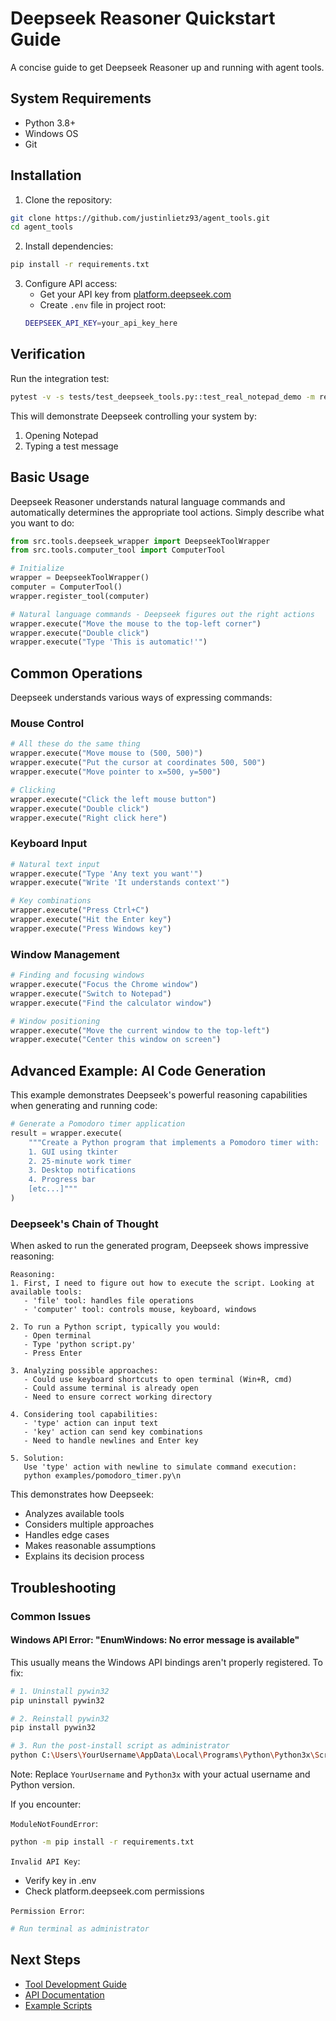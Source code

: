 # Deepseek Reasoner Quickstart Guide

A concise guide to get Deepseek Reasoner up and running with agent tools.

## System Requirements

- Python 3.8+
- Windows OS
- Git

## Installation

1. Clone the repository:
```bash
git clone https://github.com/justinlietz93/agent_tools.git
cd agent_tools
```

2. Install dependencies:
```bash
pip install -r requirements.txt
```

3. Configure API access:
   - Get your API key from [platform.deepseek.com](https://platform.deepseek.com)
   - Create `.env` file in project root:
   ```bash
   DEEPSEEK_API_KEY=your_api_key_here
   ```

## Verification

Run the integration test:
```bash
pytest -v -s tests/test_deepseek_tools.py::test_real_notepad_demo -m real
```

This will demonstrate Deepseek controlling your system by:
1. Opening Notepad
2. Typing a test message

## Basic Usage

Deepseek Reasoner understands natural language commands and automatically determines the appropriate tool actions. Simply describe what you want to do:

```python
from src.tools.deepseek_wrapper import DeepseekToolWrapper
from src.tools.computer_tool import ComputerTool

# Initialize
wrapper = DeepseekToolWrapper()
computer = ComputerTool()
wrapper.register_tool(computer)

# Natural language commands - Deepseek figures out the right actions
wrapper.execute("Move the mouse to the top-left corner")
wrapper.execute("Double click")
wrapper.execute("Type 'This is automatic!'")
```

## Common Operations

Deepseek understands various ways of expressing commands:

### Mouse Control
```python
# All these do the same thing
wrapper.execute("Move mouse to (500, 500)")
wrapper.execute("Put the cursor at coordinates 500, 500")
wrapper.execute("Move pointer to x=500, y=500")

# Clicking
wrapper.execute("Click the left mouse button")
wrapper.execute("Double click")
wrapper.execute("Right click here")
```

### Keyboard Input
```python
# Natural text input
wrapper.execute("Type 'Any text you want'")
wrapper.execute("Write 'It understands context'")

# Key combinations
wrapper.execute("Press Ctrl+C")
wrapper.execute("Hit the Enter key")
wrapper.execute("Press Windows key")
```

### Window Management
```python
# Finding and focusing windows
wrapper.execute("Focus the Chrome window")
wrapper.execute("Switch to Notepad")
wrapper.execute("Find the calculator window")

# Window positioning
wrapper.execute("Move the current window to the top-left")
wrapper.execute("Center this window on screen")
```

## Advanced Example: AI Code Generation

This example demonstrates Deepseek's powerful reasoning capabilities when generating and running code:

```python
# Generate a Pomodoro timer application
result = wrapper.execute(
    """Create a Python program that implements a Pomodoro timer with:
    1. GUI using tkinter
    2. 25-minute work timer
    3. Desktop notifications
    4. Progress bar
    [etc...]"""
)
```

### Deepseek's Chain of Thought

When asked to run the generated program, Deepseek shows impressive reasoning:

```
Reasoning:
1. First, I need to figure out how to execute the script. Looking at available tools:
   - 'file' tool: handles file operations
   - 'computer' tool: controls mouse, keyboard, windows

2. To run a Python script, typically you would:
   - Open terminal
   - Type 'python script.py'
   - Press Enter

3. Analyzing possible approaches:
   - Could use keyboard shortcuts to open terminal (Win+R, cmd)
   - Could assume terminal is already open
   - Need to ensure correct working directory

4. Considering tool capabilities:
   - 'type' action can input text
   - 'key' action can send key combinations
   - Need to handle newlines and Enter key

5. Solution:
   Use 'type' action with newline to simulate command execution:
   python examples/pomodoro_timer.py\n
```

This demonstrates how Deepseek:
- Analyzes available tools
- Considers multiple approaches
- Handles edge cases
- Makes reasonable assumptions
- Explains its decision process

## Troubleshooting

### Common Issues

#### Windows API Error: "EnumWindows: No error message is available"
This usually means the Windows API bindings aren't properly registered. To fix:

```bash
# 1. Uninstall pywin32
pip uninstall pywin32

# 2. Reinstall pywin32
pip install pywin32

# 3. Run the post-install script as administrator
python C:\Users\YourUsername\AppData\Local\Programs\Python\Python3x\Scripts\pywin32_postinstall.py -install
```

Note: Replace `YourUsername` and `Python3x` with your actual username and Python version.

If you encounter:

`ModuleNotFoundError`:
```bash
python -m pip install -r requirements.txt
```

`Invalid API Key`:
- Verify key in .env
- Check platform.deepseek.com permissions

`Permission Error`:
```bash
# Run terminal as administrator
```

## Next Steps

- [Tool Development Guide](tool_development.md)
- [API Documentation](https://api-docs.deepseek.com/)
- [Example Scripts](/examples)